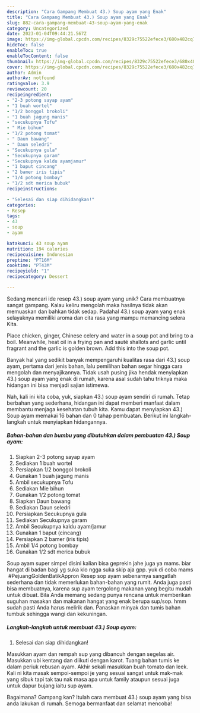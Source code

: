 ```yaml
---
description: "Cara Gampang Membuat 43.) Soup ayam yang Enak"
title: "Cara Gampang Membuat 43.) Soup ayam yang Enak"
slug: 882-cara-gampang-membuat-43-soup-ayam-yang-enak
category: Uncategorized
date: 2023-01-04T09:44:21.567Z
image: https://img-global.cpcdn.com/recipes/8329c75522efece3/680x482cq70/43-soup-ayam-foto-resep-utama.jpg
hideToc: false
enableToc: true
enableTocContent: false
thumbnail: https://img-global.cpcdn.com/recipes/8329c75522efece3/680x482cq70/43-soup-ayam-foto-resep-utama.jpg
cover: https://img-global.cpcdn.com/recipes/8329c75522efece3/680x482cq70/43-soup-ayam-foto-resep-utama.jpg
author: Admin
authorAv: notfound
ratingvalue: 3.9
reviewcount: 20
recipeingredient:
- "2-3 potong sayap ayam"
- "1 buah wortel"
- "1/2 bonggol brokoli"
- "1 buah jagung manis"
- "secukupnya Tofu"
- " Mie bihun"
- "1/2 potong tomat"
- " Daun bawang"
- " Daun seledri"
- "Secukupnya gula"
- "Secukupnya garam"
- "Secukupnya kaldu ayamjamur"
- "1 baput cincang"
- "2 bamer iris tipis"
- "1/4 potong bombay"
- "1/2 sdt merica bubuk"
recipeinstructions:

- "Selesai dan siap dihidangkan!"
categories:
- Resep
tags:
- 43
- soup
- ayam

katakunci: 43 soup ayam 
nutrition: 194 calories
recipecuisine: Indonesian
preptime: "PT16M"
cooktime: "PT43M"
recipeyield: "1"
recipecategory: Dessert

---
```





Sedang mencari ide resep 43.) soup ayam yang unik? Cara membuatnya sangat gampang. Kalau keliru mengolah maka hasilnya tidak akan memuaskan dan bahkan tidak sedap. Padahal 43.) soup ayam yang enak selayaknya memiliki aroma dan cita rasa yang mampu memancing selera Kita.





Place chicken, ginger, Chinese celery and water in a soup pot and bring to a boil. Meanwhile, heat oil in a frying pan and sauté shallots and garlic until fragrant and the garlic is golden brown. Add this into the soup pot.

Banyak hal yang sedikit banyak mempengaruhi kualitas rasa dari 43.) soup ayam, pertama dari jenis bahan, lalu pemilihan bahan segar hingga cara mengolah dan menyajikannya. Tidak usah pusing jika hendak menyiapkan 43.) soup ayam yang enak di rumah, karena asal sudah tahu triknya maka hidangan ini bisa menjadi sajian istimewa.






Nah, kali ini kita coba, yuk, siapkan 43.) soup ayam sendiri di rumah. Tetap berbahan yang sederhana, hidangan ini dapat memberi manfaat dalam membantu menjaga kesehatan tubuh kita. Kamu dapat menyiapkan 43.) Soup ayam memakai 16 bahan dan 0 tahap pembuatan. Berikut ini langkah-langkah untuk menyiapkan hidangannya.

<!--inarticleads1-->

##### Bahan-bahan dan bumbu yang dibutuhkan dalam pembuatan 43.) Soup ayam:

1. Siapkan 2-3 potong sayap ayam
1. Sediakan 1 buah wortel
1. Persiapkan 1/2 bonggol brokoli
1. Gunakan 1 buah jagung manis
1. Ambil secukupnya Tofu
1. Sediakan  Mie bihun
1. Gunakan 1/2 potong tomat
1. Siapkan  Daun bawang
1. Sediakan  Daun seledri
1. Persiapkan Secukupnya gula
1. Sediakan Secukupnya garam
1. Ambil Secukupnya kaldu ayam/jamur
1. Gunakan 1 baput (cincang)
1. Persiapkan 2 bamer (iris tipis)
1. Ambil 1/4 potong bombay
1. Gunakan 1/2 sdt merica bubuk


Soup ayam super simpel disini kalian bisa geprekin jahe juga ya mams. biar hangat di badan bagi yg suka klo ngga suka skip aja gpp. yuk di coba mams ️ #PejuangGoldenBatikAppron Resep sop ayam sebenarnya sangatlah sederhana dan tidak memerlukan bahan-bahan yang rumit. Anda juga pasti bisa membuatnya, karena sup ayam tergolong makanan yang begitu mudah untuk dibuat. Bila Anda memang sedang punya rencana untuk memberikan suguhan masakan dan makanan hangat yang enak berupa sup/sop. hmm sudah pasti Anda harus melirik dan. Panaskan minyak dan tumis bahan tumbuk sehingga wangi dan kekuningan. 

<!--inarticleads2-->

##### Langkah-langkah untuk membuat 43.) Soup ayam:


1. Selesai dan siap dihidangkan!

Masukkan ayam dan rempah sup yang dibancuh dengan segelas air. Masukkan ubi kentang dan diikuti dengan karot. Tuang bahan tumis ke dalam periuk rebusan ayam. Akhir sekali masukkan buah tomato dan leek. Kali ni kita masak sempoi-sempoi je yang sesuai sangat untuk mak-mak yang sibuk tapi tak tau nak masa apa untuk family ataupun sesuai juga untuk dapur bujang iaitu sup ayam. 

Bagaimana? Gampang kan? Itulah cara membuat 43.) soup ayam yang bisa anda lakukan di rumah. Semoga bermanfaat dan selamat mencoba!
